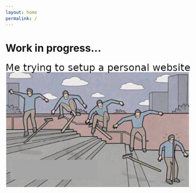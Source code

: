 ```yaml
---
layout: home
permalink: /
---
```

<h1> Work in progress...</h1>
<center>
<img src="assets/wip.png" alt="Img alt">
</center>
